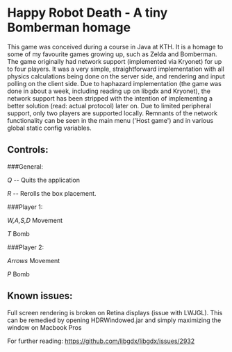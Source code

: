 # Happy Robot Death - A tiny Bomberman homage

This game was conceived during a course in Java at KTH. It is a homage to some of my favourite games growing up, such as Zelda and Bomberman. The game originally had network support (implemented via Kryonet) for up to four players. It was a very simple, straightforward implementation with all physics calculations being done on the server side, and rendering and input polling on the client side. Due to haphazard implementation (the game was done in about a week, including reading up on libgdx and Kryonet), the network support has been stripped with the intention of implementing a better solution (read: actual protocol) later on. Due to limited peripheral support, only two players are supported locally. Remnants of the network functionality can be seen in the main menu ('Host game') and in various global static config variables. 

## Controls:

###General: 

*Q* -- Quits the application

*R* -- Rerolls the box placement.

###Player 1:

*W,A,S,D* 	Movement


*T* 		Bomb

###Player 2:

*Arrows*	Movement


*P*			Bomb


## Known issues:

Full screen rendering is broken on Retina displays (issue with LWJGL).
This can be remedied by opening HDRWindowed.jar and simply maximizing 
the window on Macbook Pros

For further reading:
https://github.com/libgdx/libgdx/issues/2932